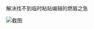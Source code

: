 
解决找不到临时粘贴编辑的燃眉之急

![截图](https://github.com/foreverlz1111/VolatileNote/blob/main/Screens/Screenshot_main.png)
